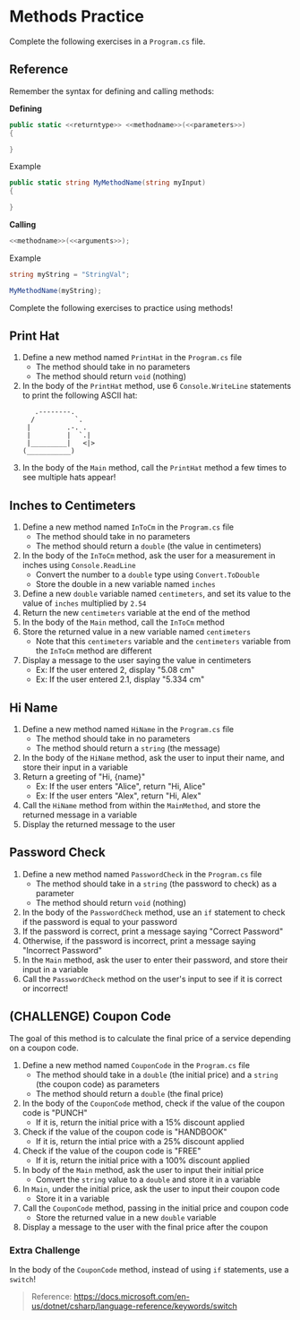 # Methods Practice
Complete the following exercises in a `Program.cs` file.

## Reference
Remember the syntax for defining and calling methods:

**Defining**
```cs
public static <<returntype>> <<methodname>>(<<parameters>>)
{

}
```

Example
```cs
public static string MyMethodName(string myInput)
{

}
```

**Calling**
```cs
<<methodname>>(<<arguments>>);
```

Example
```cs
string myString = "StringVal";

MyMethodName(myString);
```

Complete the following exercises to practice using methods!

## Print Hat
1. Define a new method named `PrintHat` in the `Program.cs` file
    - The method should take in no parameters
    - The method should return `void` (nothing)
1. In the body of the `PrintHat` method, use 6 `Console.WriteLine` statements to print the following ASCII hat:
    ```
       .--------.
      /          `.
     |         .-. .
     |         |  `.|
     |_________|   <|>
    (___________)
    ```
1. In the body of the `Main` method, call the `PrintHat` method a few times to see multiple hats appear!

## Inches to Centimeters
1. Define a new method named `InToCm` in the `Program.cs` file
    - The method should take in no parameters
    - The method should return a `double` (the value in centimeters)
1. In the body of the `InToCm` method, ask the user for a measurement in inches using `Console.ReadLine`
    - Convert the number to a `double` type using `Convert.ToDouble`
    - Store the double in a new variable named `inches`
1. Define a new `double` variable named `centimeters`, and set its value to the value of `inches` multiplied by `2.54`
1. Return the new `centimeters` variable at the end of the method
1. In the body of the `Main` method, call the `InToCm` method
1. Store the returned value in a new variable named `centimeters`
    - Note that this `centimeters` variable and the `centimeters` variable from the `InToCm` method are different
1. Display a message to the user saying the value in centimeters
    - Ex: If the user entered 2, display "5.08 cm"
    - Ex: If the user entered 2.1, display "5.334 cm"

## Hi Name
1. Define a new method named `HiName` in the `Program.cs` file
    - The method should take in no parameters
    - The method should return a `string` (the message)
1. In the body of the `HiName` method, ask the user to input their name, and store their input in a variable
1. Return a greeting of "Hi, {name}"
    - Ex: If the user enters "Alice", return "Hi, Alice"
    - Ex: If the user enters "Alex", return "Hi, Alex"
1. Call the `HiName` method from within the `MainMethod`, and store the returned message in a variable
1. Display the returned message to the user

## Password Check
1. Define a new method named `PasswordCheck` in the `Program.cs` file
    - The method should take in a `string` (the password to check) as a parameter
    - The method should return `void` (nothing)
1. In the body of the `PasswordCheck` method, use an `if` statement to check if the password is equal to your password
1. If the password is correct, print a message saying "Correct Password"
1. Otherwise, if the password is incorrect, print a message saying "Incorrect Password"
1. In the `Main` method, ask the user to enter their password, and store their input in a variable
1. Call the `PasswordCheck` method on the user's input to see if it is correct or incorrect!

## (CHALLENGE) Coupon Code
The goal of this method is to calculate the final price of a service depending on a coupon code.

1. Define a new method named `CouponCode` in the `Program.cs` file
    - The method should take in a `double` (the initial price) and a `string` (the coupon code) as parameters
    - The method should return a `double` (the final price)
1. In the body of the `CouponCode` method, check if the value of the coupon code is "PUNCH"
    - If it is, return the initial price with a 15% discount applied
1. Check if the value of the coupon code is "HANDBOOK"
    - If it is, return the intial price with a 25% discount applied
1. Check if the value of the coupon code is "FREE"
    - If it is, return the initial price with a 100% discount applied
1. In body of the `Main` method, ask the user to input their initial price
    - Convert the `string` value to a `double` and store it in a variable
1. In `Main`, under the initial price, ask the user to input their coupon code
    - Store it in a variable
1. Call the `CouponCode` method, passing in the initial price and coupon code
    - Store the returned value in a new `double` variable
1. Display a message to the user with the final price after the coupon

### Extra Challenge
In the body of the `CouponCode` method, instead of using `if` statements, use a `switch`!

>Reference: https://docs.microsoft.com/en-us/dotnet/csharp/language-reference/keywords/switch